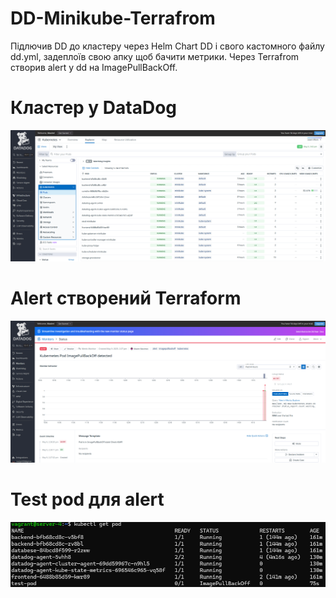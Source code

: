 # DD-Minikube-Terrafrom

Підлючив DD до кластеру через Helm Chart DD і свого кастомного файлу dd.yml, задеплоїв свою апку щоб бачити метрики. Через Terrafrom створив alert у dd на ImagePullBackOff.

# Кластер у DataDog
![Datadog](images/1.png)

# Alert створений Terraform
![Alert](images/2.png)

# Test pod для alert
![TestPod](images/3.png)


